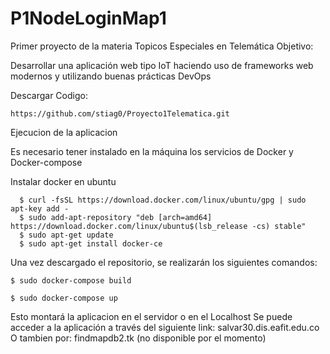 # P1NodeLoginMap1
Primer proyecto de la materia Topicos Especiales en Telemática
Objetivo:

Desarrollar una aplicación web tipo IoT haciendo uso de frameworks web modernos y utilizando buenas prácticas DevOps

Descargar Codigo:
``` 
https://github.com/stiag0/Proyecto1Telematica.git
```

Ejecucion de la aplicacion

Es necesario tener instalado en la máquina los servicios de Docker y Docker-compose

Instalar docker en ubuntu
```
  $ curl -fsSL https://download.docker.com/linux/ubuntu/gpg | sudo apt-key add -
  $ sudo add-apt-repository "deb [arch=amd64] https://download.docker.com/linux/ubuntu$(lsb_release -cs) stable"
  $ sudo apt-get update
  $ sudo apt-get install docker-ce
```
Una vez descargado el repositorio, se realizarán los siguientes comandos:
```
$ sudo docker-compose build

$ sudo docker-compose up
```
Esto montará la aplicacion en el servidor o en el Localhost
Se puede acceder a la aplicación a través del siguiente link: salvar30.dis.eafit.edu.co O tambien por: findmapdb2.tk (no disponible por el momento)